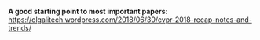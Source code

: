 
**A good starting point to most important papers**: https://olgalitech.wordpress.com/2018/06/30/cvpr-2018-recap-notes-and-trends/
